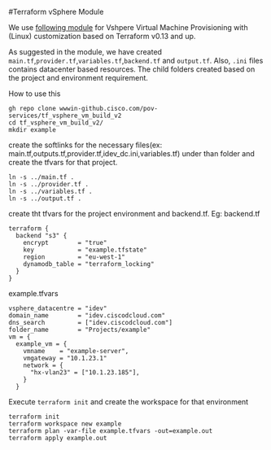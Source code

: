#Terraform vSphere Module

We use [following module](https://github.com/Terraform-VMWare-Modules/terraform-vsphere-vm) for Vshpere Virtual Machine Provisioning with (Linux) customization based on Terraform v0.13 and up.

As suggested in the module, we have created `main.tf`,`provider.tf`,`variables.tf`,`backend.tf` and `output.tf`. Also, `.ini` files contains datacenter based resources. The child folders created based on the project and environment requirement.


How to use this

```
gh repo clone wwwin-github.cisco.com/pov-services/tf_vsphere_vm_build_v2
cd tf_vsphere_vm_build_v2/
mkdir example
```
create the softlinks for the necessary files(ex: main.tf,outputs.tf,provider.tf,idev_dc.ini,variables.tf) under than folder and create the tfvars for that project.

```
ln -s ../main.tf .
ln -s ../provider.tf .
ln -s ../variables.tf .
ln -s ../output.tf .
```
create tht tfvars for the project environment and backend.tf.
Eg:
backend.tf

```
terraform {
  backend "s3" {
    encrypt        = "true"
    key            = "example.tfstate"
    region         = "eu-west-1"
    dynamodb_table = "terraform_locking"
  }
}
```
example.tfvars

```
vsphere_datacentre = "idev"
domain_name        = "idev.ciscodcloud.com"
dns_search         = ["idev.ciscodcloud.com"]
folder_name        = "Projects/example"
vm = {
  example_vm = {
    vmname    = "example-server",
    vmgateway = "10.1.23.1"
    network = {
      "hx-vlan23" = ["10.1.23.185"],
    }
  }
```
Execute `terraform init` and create the workspace for that environment

```
terraform init
terraform workspace new example
terraform plan -var-file example.tfvars -out=example.out
terraform apply example.out
```

